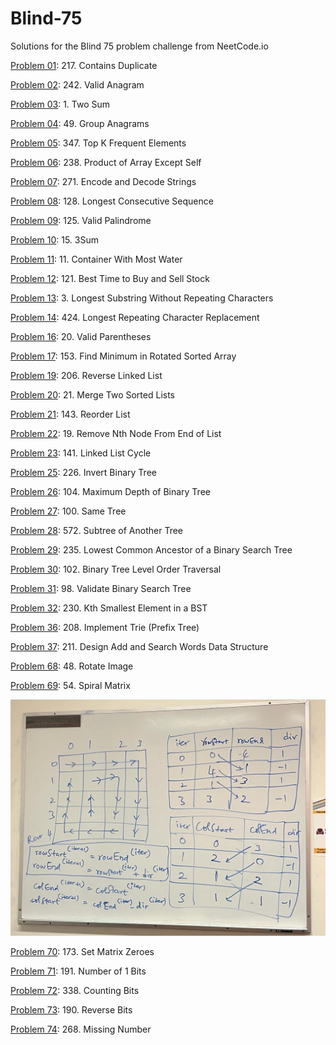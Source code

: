 # Blind-75
Solutions for the Blind 75 problem challenge from NeetCode.io

[Problem 01](P01.py): 217. Contains Duplicate

[Problem 02](P02.py): 242. Valid Anagram

[Problem 03](P03.py): 1. Two Sum

[Problem 04](P04.py): 49. Group Anagrams

[Problem 05](P05.py): 347. Top K Frequent Elements

[Problem 06](P06.py): 238. Product of Array Except Self

[Problem 07](P07.py): 271. Encode and Decode Strings

[Problem 08](P08.py): 128. Longest Consecutive Sequence

[Problem 09](P09.py): 125. Valid Palindrome

[Problem 10](P10.py): 15. 3Sum

[Problem 11](P11.py): 11. Container With Most Water

[Problem 12](P12.py): 121. Best Time to Buy and Sell Stock

[Problem 13](P13.py): 3. Longest Substring Without Repeating Characters

[Problem 14](P14.py):  424. Longest Repeating Character Replacement

[Problem 16](P16.py):  20. Valid Parentheses

[Problem 17](P17.py):  153. Find Minimum in Rotated Sorted Array

[Problem 19](P19.py):  206. Reverse Linked List

[Problem 20](P20.py):  21. Merge Two Sorted Lists

[Problem 21](P21.py):  143. Reorder List

[Problem 22](P22.py):  19. Remove Nth Node From End of List

[Problem 23](P23.py):  141. Linked List Cycle

[Problem 25](P25.py):   226. Invert Binary Tree

[Problem 26](P26.py):   104. Maximum Depth of Binary Tree

[Problem 27](P27.py):   100. Same Tree

[Problem 28](P28.py):   572. Subtree of Another Tree

[Problem 29](P29.py):   235. Lowest Common Ancestor of a Binary Search Tree

[Problem 30](P30.py):   102. Binary Tree Level Order Traversal

[Problem 31](P31.py):   98. Validate Binary Search Tree

[Problem 32](P32.py):   230. Kth Smallest Element in a BST

[Problem 36](P36.py):   208. Implement Trie (Prefix Tree)

[Problem 37](P37.py):   211. Design Add and Search Words Data Structure

[Problem 68](P68.py):  48. Rotate Image

[Problem 69](P69.py): 54. Spiral Matrix

![Alt text](P69_matrix_spiral_traversal.jpeg?raw=true "Spiral Matrix Traversal")

[Problem 70](P70.py):  173. Set Matrix Zeroes

[Problem 71](P71.py):  191. Number of 1 Bits

[Problem 72](P72.py):  338. Counting Bits

[Problem 73](P73.py):  190. Reverse Bits

[Problem 74](P74.py):  268. Missing Number